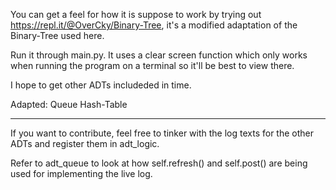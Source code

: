 You can get a feel for how it is suppose to work by trying out 
https://repl.it/@OverCky/Binary-Tree, it's a modified adaptation of the Binary-Tree used here.

Run it through main.py. It uses a clear screen function which 
only works when running the program on a terminal so it'll be best to 
view there.

I hope to get other ADTs includeded in time.

Adapted:
	Queue
	Hash-Table

---------------------------------------

If you want to contribute, feel free to tinker with the log texts for the
other ADTs and register them in adt_logic.

Refer to adt_queue to look at how self.refresh() and self.post() are being used
for implementing the live log.

